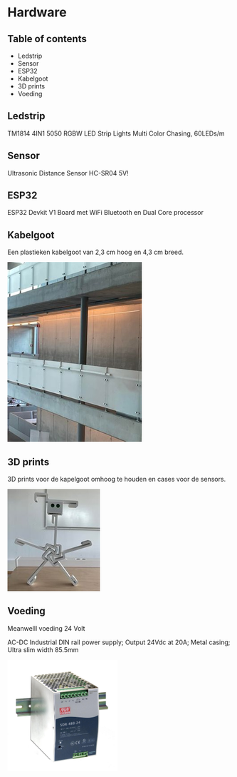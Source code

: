 # Hardware

## Table of contents
- Ledstrip
- Sensor
- ESP32
- Kabelgoot
- 3D prints
- Voeding

## Ledstrip

TM1814 4IN1 5050 RGBW LED Strip Lights Multi Color Chasing, 60LEDs/m 


## Sensor

Ultrasonic Distance Sensor HC-SR04 5V!

## ESP32

ESP32 Devkit V1 Board met WiFi Bluetooth en Dual Core processor 


## Kabelgoot

Een plastieken kabelgoot van 2,3 cm hoog en 4,3 cm breed.

<img src="Documenten/images/kabelGoot.jpg" alt="KabelGoot">

## 3D prints

3D prints voor de kapelgoot omhoog te houden en cases voor de sensors.

<img src="Documenten/images/AURORA_MASCOT.jpg" alt="AURORA_MASCOT">

## Voeding

Meanwelll voeding 24 Volt 

AC-DC Industrial DIN rail power supply; Output 24Vdc at 20A; Metal casing; Ultra slim width 85.5mm

<img src="Documenten/images/meanwell%20voeding.jpg" alt="AURORA_MASCOT" height = "250">


